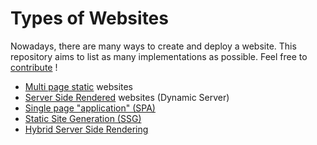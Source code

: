 # Types of Websites

Nowadays, there are many ways to create and deploy a website.
This repository aims to list as many implementations as possible.
Feel free to [contribute](https://github.com/CodingGarden/types-of-websites/issues/new) !

- [Multi page static](/multi-page-static-websites/README.md) websites
- [Server Side Rendered](/server-side-rendering/README.md) websites (Dynamic Server)
- [Single page "application" (SPA)](/single-page-application/README.md)
- [Static Site Generation (SSG)](/static-site-generation/README.md)
- [Hybrid Server Side Rendering](/hybrid-server-side-rendering/README.md)
